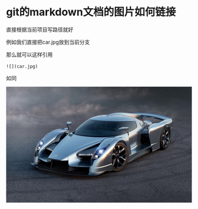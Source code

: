 # git的markdown文档的图片如何链接

直接根据当前项目写路径就好

例如我们直接把car.jpg放到当前分支

那么就可以这样引用

```
![](car.jpg)
```

如同

![](car.jpg)
